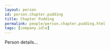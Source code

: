 ```yaml
---
layout: person
id: person.chapter.pudding
title: Chapter Pudding
permalink: people/person.chapter.pudding.html
tags: [company.idle]
---
```


Person details...